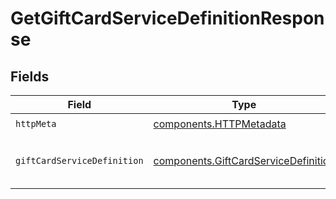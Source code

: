 # GetGiftCardServiceDefinitionResponse


## Fields

| Field                                                                                        | Type                                                                                         | Required                                                                                     | Description                                                                                  |
| -------------------------------------------------------------------------------------------- | -------------------------------------------------------------------------------------------- | -------------------------------------------------------------------------------------------- | -------------------------------------------------------------------------------------------- |
| `httpMeta`                                                                                   | [components.HTTPMetadata](../../models/components/httpmetadata.md)                           | :heavy_check_mark:                                                                           | N/A                                                                                          |
| `giftCardServiceDefinition`                                                                  | [components.GiftCardServiceDefinition](../../models/components/giftcardservicedefinition.md) | :heavy_minus_sign:                                                                           | Returns a gift card service definition.                                                      |